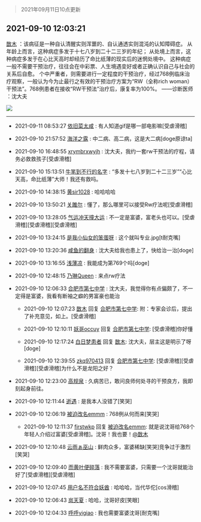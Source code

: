 > 2021年09月11日10点更新
<link rel="stylesheet" href="https://cdn.jsdelivr.net/gh/taotie6/sampleJSON@main/css/photo_show.css">
<meta name="referrer" content="no-referrer" />


 ## 2021-09-10 12:03:21 

 [㪚木](https://www.coolapk.com/feed/29887344?shareKey=YWFiZDlkZTlmMWNiNjEzYWY0M2Q~) ：该病征是一种自认清醒实则浑噩的、自认通透实则混沌的认知障碍症。
从年龄上而言，这种病症多发于十七八岁到二十二三岁的年纪；
从处境上而言，这种病症多发于在心比天高时却经历了命比纸薄的现实后的迷惘处境中。
这种病症一般不需要干预治疗<!--break-->，往往会在中彩票、人生境遇变好或者正确认识自己与社会的关系后自愈。
个中严重者，则需要进行一定程度的干预治疗，经过768例临床治疗观察，一般认为今为止最行之有效的干预治疗方案为“RW（全称rich woman）干预法”。768例患者在接收“RW干预法”治疗后，康复率为100%。
——诊断医师 ：沈大夫 

<div class="album">
<img class="img-item" src="http://image.coolapk.com/feed/2021/0126/07/1081091_9866d34b_7006_7045@378x221.gif" />
</div>

 ------- 

- 2021-09-11 08:53:27 [依旧菜太咸](uid=1600968) : 有人知道gif是哪一部电影嘛[受虐滑稽] 

- 2021-09-10 21:57:52 [海洋之露](uid=1111949) : 中二病、高二病，这是大二病[doge原谅ta] 

- 2021-09-10 16:48:55 [xrymbrxwyjh](uid=1710564) : 沈大夫，我约一套rw干预法的疗程，请务必救救孩子[受虐滑稽] 

- 2021-09-10 15:13:51 [牛笔到不行的名字](uid=2374460) : “多发十七八岁到二十二三岁”“心比天高，命比纸薄”大师！我还有救吗。 

- 2021-09-10 14:38:15 [黄sir1028](uid=905870) : 哈哈哈哈 

- 2021-09-10 13:50:21 [关雎尔](uid=1894365) : 懂了，那么哪里可以接受Rw疗法呢[受虐滑稽] 

- 2021-09-10 13:28:05 [气运冲天撞大运](uid=3158661) : 不一定是富婆，富老头也可以。[受虐滑稽][受虐滑稽][受虐滑稽] 

- 2021-09-10 13:24:15 [是我小仙女的笨蛋呀](uid=524921) : 这个就叫专业.jpg[t耐克嘴] 

- 2021-09-10 13:20:36 [咸鱼的翻身](uid=3945270) : 沈大夫给我也患上了，快给治一治[doge] 

- 2021-09-10 13:16:55 [浅薄凉](uid=1630624) : 我能成为第769个吗[doge] 

- 2021-09-10 12:48:15 [乃琳Queen](uid=2370903) : 来点rw疗法 

- 2021-09-10 12:06:33 [合肥市第七中学](uid=3597151) : 沈大夫，我觉得你有点偏颇了，不一定得是富婆，我看有断袖之癖的男富豪也能治 

    - 2021-09-10 12:07:23 [㪚木](uid=1081091) 回复 [合肥市第七中学](uid=3597151): 附：专家会诊后，提出了补充意见，如上。[受虐滑稽] 

    - 2021-09-10 12:10:11 [妖哥occuy](uid=1388591) 回复 [合肥市第七中学](uid=3597151): [受虐滑稽]你好懂 

    - 2021-09-10 12:17:24 [白日梦患者](uid=533502) 回复 [㪚木](uid=1081091): 沈大夫，层主这是明示了呀[doge] 

    - 2021-09-10 12:39:55 [zkq970413](uid=1309703) 回复 [合肥市第七中学](uid=3597151): [受虐滑稽][受虐滑稽][受虐滑稽]为什么不是龙阳之好？ 

- 2021-09-10 12:23:00 [高规泉](uid=1123484) : 久病苦已，敢问良师何处寻的干预良方，我即刻起身前往。 

- 2021-09-10 12:11:44 [逝遇](uid=2589293) : 是我本人没错了[笑哭] 

- 2021-09-10 12:06:19 [被迫改名emmm](uid=3302275) : 768例从何而来[笑哭] 

    - 2021-09-10 12:11:37 [firstwkp](uid=1185289) 回复 [被迫改名emmm](uid=3302275): 就是说沈哥给768个年轻人介绍过富婆[受虐滑稽]。沈哥！我也要！<a class="feed-link-uname" href="/u/㪚木">@㪚木</a> 

- 2021-09-10 12:10:48 [云雨ぁ巫山](uid=12044741) : 鲜肉众多，富婆稀缺[笑哭]竞争过于激烈[笑哭] 

- 2021-09-10 12:09:40 [而黄叶便碎落](uid=2845514) : 我不需要富婆，只需要一个沈哥就能治好了[受虐滑稽][受虐滑稽] 

- 2021-09-10 12:07:45 [用户名不符合妖酋](uid=1105274) : 哈哈哈，当代华佗[cos滑稽] 

- 2021-09-10 12:06:43 [岚天夏](uid=1974131) : 哈哈，沈哥好皮[笑眼] 

- 2021-09-10 12:04:33 [呼呼yigiao](uid=3884903) : 我也需要富婆沈哥[耐克嘴] 

